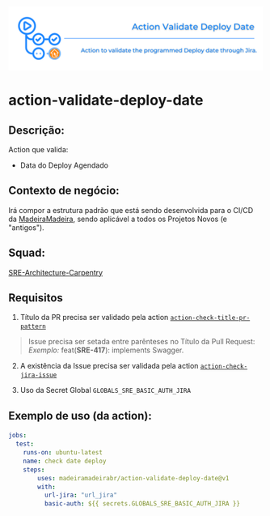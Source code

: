![img](https://github.com/madeiramadeirabr/action-validate-deploy-date/blob/staging/img/action-validate-deploy-date.svg)
# action-validate-deploy-date

## Descrição:
Action que valida:
- Data do Deploy Agendado

## Contexto de negócio:
Irá compor a estrutura padrão que está sendo desenvolvida para o CI/CD da [MadeiraMadeira](https://github.com/madeiramadeirabr 'MadeiraMadeira'), sendo aplicável a todos os Projetos Novos (e "antigos").

## Squad:
[SRE-Architecture-Carpentry](https://github.com/orgs/madeiramadeirabr/teams/squad-sre-architecture-carpentry 'SRE-Architecture-Carpentry')

## Requisitos
1. Título da PR precisa ser validado pela action [`action-check-title-pr-pattern`](https://github.com/madeiramadeirabr/action-check-title-pr-pattern 'action-check-title-pr-pattern')
> Issue precisa ser setada entre parênteses no Título da Pull Request:
> _Exemplo:_ feat(**SRE-417**): implements Swagger.

2. A existência da Issue precisa ser validada pela action [`action-check-jira-issue`](https://github.com/madeiramadeirabr/action-check-jira-issue 'action-check-jira-issue')

3. Uso da Secret Global `GLOBALS_SRE_BASIC_AUTH_JIRA`

## Exemplo de uso (da action):
```yml
jobs:
  test:
    runs-on: ubuntu-latest
    name: check date deploy
    steps:      
        uses: madeiramadeirabr/action-validate-deploy-date@v1
        with:
          url-jira: "url_jira"
          basic-auth: ${{ secrets.GLOBALS_SRE_BASIC_AUTH_JIRA }}
```